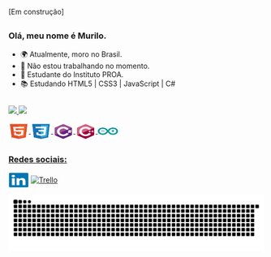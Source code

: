 [Em construção]

##

### Olá, meu nome é Murilo.

- 🌍 Atualmente, moro no Brasil.
- 🔭 Não estou trabalhando no momento.
- 🌱 Estudante do Instituto PROA.
- 📚 Estudando HTML5 | CSS3 | JavaScript | C#

##

<div>
    <a href="https://github.com/User01murilo">
    <img height="150em" src="https://github-readme-stats.vercel.app/api?username=User01murilo&show_icons=true&theme=dark&include_all_commits=true&count_private=true"/>
    <img height="150em" src="https://github-readme-stats.vercel.app/api/top-langs/?username=User01murilo&layout=compact&langs_count=7&theme=dark"/>
</div>
  
  <div style="display: inline_block"><br>
    <img align="center" alt="HTML5" height="30" width="40" src="https://github.com/devicons/devicon/blob/master/icons/html5/html5-original.svg">
    <img align="center" alt="CSS3" height="30" width="40" src="https://raw.githubusercontent.com/devicons/devicon/master/icons/css3/css3-original.svg">
    <img align="center" alt="Csharp" height="30" width="40" src="https://raw.githubusercontent.com/devicons/devicon/master/icons/csharp/csharp-original.svg">
    <img align="center" alt="Cpluplus" height="30" width="40" src="https://github.com/devicons/devicon/blob/master/icons/cplusplus/cplusplus-original.svg">
    <img align="center" alt="Arduino" height="30" width="40" src="https://github.com/devicons/devicon/blob/master/icons/arduino/arduino-original.svg">
</div>
    
##

### Redes sociais:
    
<div>
    <a href="https://www.linkedin.com/in/muriloesantos/" target="_blank"><img align="center" alt="LinkedIn-img" height="30" width="40" src="https://github.com/devicons/devicon/blob/master/icons/linkedin/linkedin-original.svg" target="_blank"></a>
    <a href="https://trello.com/muriloesantos" target="_blank"><img align="center" alt="Trello" height="30" width="40" src="https://cdn.jsdelivr.net/gh/devicons/devicon/icons/trello/trello-plain.svg" target="_blank"></a>
</div>
    
    
![Snake animation](https://github.com/User01murilo/User01murilo/blob/output/github-contribution-grid-snake.svg)
